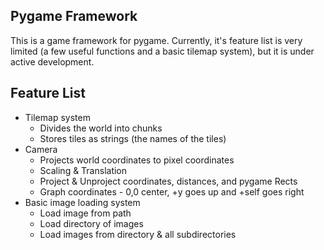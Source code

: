 Pygame Framework
-
This is a game framework for pygame. Currently, it's feature list is very limited (a few useful functions and a basic tilemap system), but it is under active development.

Feature List
-
- Tilemap system
  - Divides the world into chunks
  - Stores tiles as strings (the names of the tiles)
- Camera
  - Projects world coordinates to pixel coordinates
  - Scaling & Translation
  - Project & Unproject coordinates, distances, and pygame Rects
  - Graph coordinates - 0,0 center, +y goes up and +self goes right
- Basic image loading system 
  - Load image from path
  - Load directory of images
  - Load images from directory & all subdirectories
